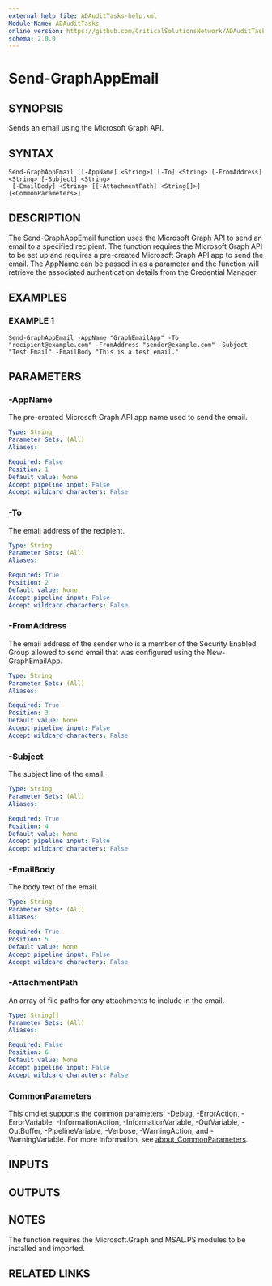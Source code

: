 ```yaml
---
external help file: ADAuditTasks-help.xml
Module Name: ADAuditTasks
online version: https://github.com/CriticalSolutionsNetwork/ADAuditTasks/tree/main/help/Send-GraphAppEmail.md
schema: 2.0.0
---
```


# Send-GraphAppEmail

## SYNOPSIS
Sends an email using the Microsoft Graph API.

## SYNTAX

```
Send-GraphAppEmail [[-AppName] <String>] [-To] <String> [-FromAddress] <String> [-Subject] <String>
 [-EmailBody] <String> [[-AttachmentPath] <String[]>] [<CommonParameters>]
```

## DESCRIPTION
The Send-GraphAppEmail function uses the Microsoft Graph API to send an email to a specified recipient.
The function requires the Microsoft Graph API to be set up and requires a pre-created Microsoft Graph API
app to send the email.
The AppName can be passed in as a parameter and the function will retrieve the
associated authentication details from the Credential Manager.

## EXAMPLES

### EXAMPLE 1
```
Send-GraphAppEmail -AppName "GraphEmailApp" -To "recipient@example.com" -FromAddress "sender@example.com" -Subject "Test Email" -EmailBody "This is a test email."
```

## PARAMETERS

### -AppName
The pre-created Microsoft Graph API app name used to send the email.

```yaml
Type: String
Parameter Sets: (All)
Aliases:

Required: False
Position: 1
Default value: None
Accept pipeline input: False
Accept wildcard characters: False
```

### -To
The email address of the recipient.

```yaml
Type: String
Parameter Sets: (All)
Aliases:

Required: True
Position: 2
Default value: None
Accept pipeline input: False
Accept wildcard characters: False
```

### -FromAddress
The email address of the sender who is a member of the Security Enabled Group allowed to send email
that was configured using the New-GraphEmailApp.

```yaml
Type: String
Parameter Sets: (All)
Aliases:

Required: True
Position: 3
Default value: None
Accept pipeline input: False
Accept wildcard characters: False
```

### -Subject
The subject line of the email.

```yaml
Type: String
Parameter Sets: (All)
Aliases:

Required: True
Position: 4
Default value: None
Accept pipeline input: False
Accept wildcard characters: False
```

### -EmailBody
The body text of the email.

```yaml
Type: String
Parameter Sets: (All)
Aliases:

Required: True
Position: 5
Default value: None
Accept pipeline input: False
Accept wildcard characters: False
```

### -AttachmentPath
An array of file paths for any attachments to include in the email.

```yaml
Type: String[]
Parameter Sets: (All)
Aliases:

Required: False
Position: 6
Default value: None
Accept pipeline input: False
Accept wildcard characters: False
```

### CommonParameters
This cmdlet supports the common parameters: -Debug, -ErrorAction, -ErrorVariable, -InformationAction, -InformationVariable, -OutVariable, -OutBuffer, -PipelineVariable, -Verbose, -WarningAction, and -WarningVariable. For more information, see [about_CommonParameters](http://go.microsoft.com/fwlink/?LinkID=113216).

## INPUTS

## OUTPUTS

## NOTES
The function requires the Microsoft.Graph and MSAL.PS modules to be installed and imported.

## RELATED LINKS
